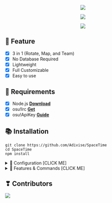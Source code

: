 <p align="center">
<img src="https://capsule-render.vercel.app/api?type=waving&color=gradient&height=200&section=header&text=SpaceTime&fontSize=80&fontAlignY=35&animation=twinkling&fontColor=gradient"/> </a> 
</p>

<p align="center"> 
  <a href="https://discord.gg/SNG3dh3MbR" target="_blank"> <img src="https://discordapp.com/api/guilds/903043706410643496/widget.png?style=banner2"/> </a> 
</p>

<p align="center"> 
  <a href="https://ko-fi.com/nanotect" target="_blank"> <img src="https://ko-fi.com/img/githubbutton_sm.svg"/> </a> 
</p>

## 📑 Feature
- [x] 3 in 1 (Rotate, Map, and Team)
- [x] No Database Required
- [x] Lightweight
- [x] Full Customizable
- [x] Easy to use

## 📎 Requirements

- [x] Node.js **[Download](https://nodejs.org/en/download/)**
- [x] osu!Irc **[Get](https://osu.ppy.sh/p/irc)**
- [x] osu!ApiKey **[Guide](https://github.com/ppy/osu-api/wiki)**

## 📚 Installation

```
git clone https://github.com/Adivise/SpaceTime
cd SpaceTime
npm install
```

<details><summary>📄 Configuration [CLICK ME]</summary>
<p>

## 📄 Configuration

Copy or Rename in `setttings/config.json.example` to `config.json` and fill out the values:

```.json
{
    "ipc": {
        "username": "YOUR_OSU_NAME",
        "password": "YOUR_IRC_PASSWORD",
        "apiKey": "YOUR_APIKEY"
    }
}
```

Lobby Configuration in `settings/lobby.json` (Example):

```.json
{
    "Simple": {
        "name": "Simple | 5* - 8.99* | 15:00 | !info", // Name of the room
        "password": "", // Password of the room
        "mode": 0, // 0 = osu!, 1 = Taiko, 2 = Catch, 3 = Mania
        "win_condition": 0, // 0 = Score, 1 = Accuracy, 2 = Combo, 3 = ScoreV2
        "team_mode": 0, // 0 = Head to Head, 1 = Tag Coop, 2 = Team Vs, 3 = Tag Team Vs
        "size": 16, // Room Size
        "freemod": true, // Enable/Disable FreeMod
        "mods": ["None"], // Mods ["None", "HD", "HR", "DT", "NC", "FL", "SO", "PF", "EZ", "NF", "HT", "SD", "RX", "AP", "TD", "V2", "MR"]
        "min_star": 5, // Minimum Star
        "max_star": 8.99, // Maximum Star
        "min_length": 30, // Minimum Length (Second)
        "max_length": 900, // Maximum Length (Second)
        "since": ["2022-01-01", "2021-01-01", "2020-01-01", "2019-01-01", "2018-01-01", "2017-01-01"] // Since when the beatmap was approved (Required)
    }
}
```

After installation or finishes all you can use `npm run rotate, map, versus` to start the bot. (`Can run multiple bots at the same time`)

</p>
</details>

<details><summary>🔩 Features & Commands [CLICK ME]</summary>
<p>

## 🔩 Features & Commands

> Note: The default prefix is '!'

💬 **Auto Host Mode**

- Start (!start or !start [seconds]) - Start Match (Host)
- Stop (!stop) - Stop Abort Timer (Host)
- Abort (!abort) - Abort Match (Host)
- Skip (!skip) - Skip Host (Vote, Host)
- Queue (!queue) - Show Host Queue
- Rule (!rule) - Show Lobby Rule
- Info (!info) - Show Bot Info
- Help (!help) - Show Command List 

💬 **Auto Map Mode**

- Start (!start) - Start Match (Vote)
- Stop (!stop) - Stop Abort Timer (Vote)
- Abort (!abort) - Abort Match (Vote)
- Skip (!skip) - Skip Beatmap (Vote)
- Rule (!rule) - Show Lobby Rule
- Info (!info) - Show Bot Info
- Help (!help) - Show Command List

🎶 **Auto Team Mode** 

- Start (!start) - Start Match (Vote)
- Stop (!stop) - Stop Abort Timer (Vote)
- Abort (!abort) - Abort Match (Vote)
- Skip (!skip) - Skip Beatmap (Vote)
- Rule (!rule) - Show Lobby Rule
- Info (!info) - Show Bot Info
- Help (!help) - Show Command List

</p>
</details>

## ❣ Contributors

<a href="https://github.com/Adivise/SpaceTime/graphs/contributors">
  <img src="https://contributors-img.web.app/image?repo=Adivise/SpaceTime" />
</a>
